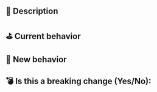 ## 📝 Description

<!-- Add a brief description -->

## ⛳️ Current behavior

<!-- Please describe the current behavior that you are modifying -->

## 🚀 New behavior

<!-- GIF or snapshot should be provided if includes UI/interactive modification -->

## 💣 Is this a breaking change (Yes/No):

<!-- If Yes, please describe the impact and migration path -->
